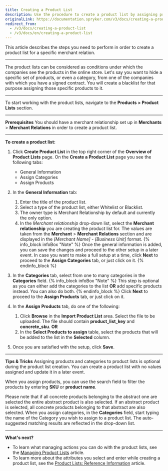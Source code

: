 ```yaml
---
title: Creating a Product List
description: Use the procedure to create a product list by assigning products and selecting the category in the Back Office.
originalLink: https://documentation.spryker.com/v3/docs/creating-a-product-list
redirect_from:
  - /v3/docs/creating-a-product-list
  - /v3/docs/en/creating-a-product-list
---
```


This article describes the steps you need to perform in order to create a product list for a specific merchant relation.
***
The product lists can be considered as conditions under which the companies see the products in the online store. Let's say you want to hide a specific set of products, or even a category, from one of the companies with which you have a signed contract. You will create a blacklist for that purpose assigning those specific products to it.
***
To start working with the product lists, navigate to the **Products > Product Lists** section.
***
**Prerequisites**
You should have a merchant relationship set up in **Merchants** > **Merchant Relations** in order to create a product list.
***
**To create a product list:**
1. Click **Create Product List** in the top right corner of the **Overview of Product Lists** page.
    On the **Create a Product List** page you see the following tabs:
    * General Information
    * Assign Categories
    * Assign Products
2. In the **General Information** tab:
    1. Enter the title of the product list.
    2. Select a type of the product list, either Whitelist or Blacklist.
    3. The owner type is Merchant Relationship by default and currently the only option.
    4. In the _Merchant relationship_ drop-down list, select the **Merchant relationship** you are creating the product list for. The values are taken from the **Merchant** > **Merchant Relations** section and are displayed in the _[Merchant Name] - [Business Unit]_ format.
    {% info_block infoBox "Note" %}
Once the general information is added, you can save the changes and proceed to the other setup in a later event. In case you want to make a full setup at a time, click **Next** to proceed to the **Assign Categories** tab, or just click on it.
{% endinfo_block %}
3. In the **Categories** tab, select from one to many categories in the **Categories** field.
{% info_block infoBox "Note" %}
This step is optional as you can either add the categories to the list **OR** add specific products instead. You can also do both.
{% endinfo_block %}
    Click **Next** to proceed to the **Assign Products** tab, or just click on it.

4. In the **Assign Products** tab, do one of the following: 
    1. Click **Browse** in the **Import Product List** area. Select the file to be uploaded. The file should contain **product_list_key** and **concrete_sku**.
    **OR**
    2. In the **Select Products to assign** table, select the products that will be added to the list in the **Selected** column.
 5. Once you are satisfied with the setup, click **Save**.

***
**Tips & Tricks**
Assigning products and categories to product lists is optional during the product list creation. You can create a product list with no values assigned and update it in a later event.

When you assign products, you can use the search field to filter the products by entering **SKU** or **product name**.

Please note that if all concrete products belonging to the abstract one are selected the entire abstract product is also selected. If an abstract product is selected, all concrete products belonging to that abstract are also selected.
When you assign categories, in the **Categories** field, start typing the name of the Category you wish to assign to a product list. The auto-suggested matching results are reflected in the drop-down list. 
***
**What's next?**

* To learn what managing actions you can do with the product lists, see the [Managing Product Lists](/docs/scos/user/user-guides/202001.0/back-office-user-guide/products/product-lists/managing-product-lists.html) article.
* To learn more about the attributes you select and enter while creating a product list, see the [Product Lists: Reference Information](/docs/scos/user/user-guides/202001.0/back-office-user-guide/products/product-lists/references/product-lists-reference-information.html) article.
